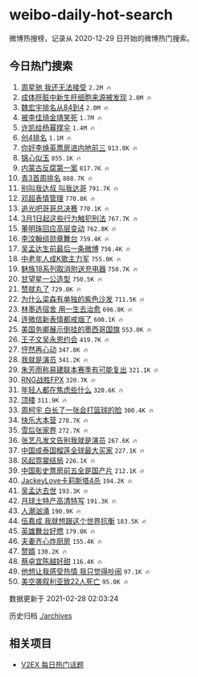 # weibo-daily-hot-search

微博热搜榜，记录从 2020-12-29 日开始的微博热门搜索。

## 今日热门搜索

<!-- BEGIN -->

1. [周星驰 我还无法接受](https://s.weibo.com/weibo?q=%E5%91%A8%E6%98%9F%E9%A9%B0%20%E6%88%91%E8%BF%98%E6%97%A0%E6%B3%95%E6%8E%A5%E5%8F%97&Refer=top) `2.2M 🔥`
1. [成体肝脏中新生肝细胞来源被发现](https://s.weibo.com/weibo?q=%23%E6%88%90%E4%BD%93%E8%82%9D%E8%84%8F%E4%B8%AD%E6%96%B0%E7%94%9F%E8%82%9D%E7%BB%86%E8%83%9E%E6%9D%A5%E6%BA%90%E8%A2%AB%E5%8F%91%E7%8E%B0%23&Refer=top) `2.0M 🔥`
1. [魏宏宇排名从84到4](https://s.weibo.com/weibo?q=%23%E9%AD%8F%E5%AE%8F%E5%AE%87%E6%8E%92%E5%90%8D%E4%BB%8E84%E5%88%B04%23&Refer=top) `2.0M 🔥`
1. [被李佳琦金靖笑死](https://s.weibo.com/weibo?q=%E8%A2%AB%E6%9D%8E%E4%BD%B3%E7%90%A6%E9%87%91%E9%9D%96%E7%AC%91%E6%AD%BB&Refer=top) `1.7M 🔥`
1. [许凯给杨幂撑伞](https://s.weibo.com/weibo?q=%23%E8%AE%B8%E5%87%AF%E7%BB%99%E6%9D%A8%E5%B9%82%E6%92%91%E4%BC%9E%23&Refer=top) `1.4M 🔥`
1. [创4排名](https://s.weibo.com/weibo?q=%23%E5%88%9B4%E6%8E%92%E5%90%8D%23&Refer=top) `1.1M 🔥`
1. [你好李焕英票房进内地前三](https://s.weibo.com/weibo?q=%23%E4%BD%A0%E5%A5%BD%E6%9D%8E%E7%84%95%E8%8B%B1%E7%A5%A8%E6%88%BF%E8%BF%9B%E5%86%85%E5%9C%B0%E5%89%8D%E4%B8%89%23&Refer=top) `913.8K 🔥`
1. [锦心似玉](https://s.weibo.com/weibo?q=%E9%94%A6%E5%BF%83%E4%BC%BC%E7%8E%89&Refer=top) `855.1K 🔥`
1. [内蒙古反腐第一案](https://s.weibo.com/weibo?q=%23%E5%86%85%E8%92%99%E5%8F%A4%E5%8F%8D%E8%85%90%E7%AC%AC%E4%B8%80%E6%A1%88%23&Refer=top) `817.7K 🔥`
1. [青3首周排名](https://s.weibo.com/weibo?q=%23%E9%9D%923%E9%A6%96%E5%91%A8%E6%8E%92%E5%90%8D%23&Refer=top) `808.7K 🔥`
1. [别叫我达叔 叫我达哥](https://s.weibo.com/weibo?q=%E5%88%AB%E5%8F%AB%E6%88%91%E8%BE%BE%E5%8F%94%20%E5%8F%AB%E6%88%91%E8%BE%BE%E5%93%A5&Refer=top) `791.7K 🔥`
1. [邓超表情管理](https://s.weibo.com/weibo?q=%23%E9%82%93%E8%B6%85%E8%A1%A8%E6%83%85%E7%AE%A1%E7%90%86%23&Refer=top) `770.8K 🔥`
1. [追光吧哥哥总决赛](https://s.weibo.com/weibo?q=%23%E8%BF%BD%E5%85%89%E5%90%A7%E5%93%A5%E5%93%A5%E6%80%BB%E5%86%B3%E8%B5%9B%23&Refer=top) `770.1K 🔥`
1. [3月1日起这些行为触犯刑法](https://s.weibo.com/weibo?q=%233%E6%9C%881%E6%97%A5%E8%B5%B7%E8%BF%99%E4%BA%9B%E8%A1%8C%E4%B8%BA%E8%A7%A6%E7%8A%AF%E5%88%91%E6%B3%95%23&Refer=top) `767.7K 🔥`
1. [董明珠回应高层变动](https://s.weibo.com/weibo?q=%E8%91%A3%E6%98%8E%E7%8F%A0%E5%9B%9E%E5%BA%94%E9%AB%98%E5%B1%82%E5%8F%98%E5%8A%A8&Refer=top) `762.8K 🔥`
1. [李汶翰组勋章舞台](https://s.weibo.com/weibo?q=%23%E6%9D%8E%E6%B1%B6%E7%BF%B0%E7%BB%84%E5%8B%8B%E7%AB%A0%E8%88%9E%E5%8F%B0%23&Refer=top) `759.4K 🔥`
1. [吴孟达生前最后一条微博](https://s.weibo.com/weibo?q=%23%E5%90%B4%E5%AD%9F%E8%BE%BE%E7%94%9F%E5%89%8D%E6%9C%80%E5%90%8E%E4%B8%80%E6%9D%A1%E5%BE%AE%E5%8D%9A%23&Refer=top) `756.4K 🔥`
1. [中老年人成K歌主力军](https://s.weibo.com/weibo?q=%23%E4%B8%AD%E8%80%81%E5%B9%B4%E4%BA%BA%E6%88%90K%E6%AD%8C%E4%B8%BB%E5%8A%9B%E5%86%9B%23&Refer=top) `755.0K 🔥`
1. [魅族18系列取消附送充电器](https://s.weibo.com/weibo?q=%23%E9%AD%85%E6%97%8F18%E7%B3%BB%E5%88%97%E5%8F%96%E6%B6%88%E9%99%84%E9%80%81%E5%85%85%E7%94%B5%E5%99%A8%23&Refer=top) `750.7K 🔥`
1. [甘望星一公造型](https://s.weibo.com/weibo?q=%23%E7%94%98%E6%9C%9B%E6%98%9F%E4%B8%80%E5%85%AC%E9%80%A0%E5%9E%8B%23&Refer=top) `750.5K 🔥`
1. [赞就丸了](https://s.weibo.com/weibo?q=%E8%B5%9E%E5%B0%B1%E4%B8%B8%E4%BA%86&Refer=top) `729.0K 🔥`
1. [为什么梁森有单独的紫色沙发](https://s.weibo.com/weibo?q=%E4%B8%BA%E4%BB%80%E4%B9%88%E6%A2%81%E6%A3%AE%E6%9C%89%E5%8D%95%E7%8B%AC%E7%9A%84%E7%B4%AB%E8%89%B2%E6%B2%99%E5%8F%91&Refer=top) `711.5K 🔥`
1. [林墨选宿舍 用一生去治愈](https://s.weibo.com/weibo?q=%E6%9E%97%E5%A2%A8%E9%80%89%E5%AE%BF%E8%88%8D%20%E7%94%A8%E4%B8%80%E7%94%9F%E5%8E%BB%E6%B2%BB%E6%84%88&Refer=top) `696.0K 🔥`
1. [连微信新表情都戒烟了](https://s.weibo.com/weibo?q=%23%E8%BF%9E%E5%BE%AE%E4%BF%A1%E6%96%B0%E8%A1%A8%E6%83%85%E9%83%BD%E6%88%92%E7%83%9F%E4%BA%86%23&Refer=top) `600.1K 🔥`
1. [美国务卿展示倒挂的墨西哥国旗](https://s.weibo.com/weibo?q=%E7%BE%8E%E5%9B%BD%E5%8A%A1%E5%8D%BF%E5%B1%95%E7%A4%BA%E5%80%92%E6%8C%82%E7%9A%84%E5%A2%A8%E8%A5%BF%E5%93%A5%E5%9B%BD%E6%97%97&Refer=top) `553.0K 🔥`
1. [王子文吴永恩约会](https://s.weibo.com/weibo?q=%23%E7%8E%8B%E5%AD%90%E6%96%87%E5%90%B4%E6%B0%B8%E6%81%A9%E7%BA%A6%E4%BC%9A%23&Refer=top) `419.7K 🔥`
1. [怦然再心动](https://s.weibo.com/weibo?q=%E6%80%A6%E7%84%B6%E5%86%8D%E5%BF%83%E5%8A%A8&Refer=top) `347.8K 🔥`
1. [我就是演员](https://s.weibo.com/weibo?q=%E6%88%91%E5%B0%B1%E6%98%AF%E6%BC%94%E5%91%98&Refer=top) `341.2K 🔥`
1. [朱芳雨称易建联本赛季有可能复出](https://s.weibo.com/weibo?q=%E6%9C%B1%E8%8A%B3%E9%9B%A8%E7%A7%B0%E6%98%93%E5%BB%BA%E8%81%94%E6%9C%AC%E8%B5%9B%E5%AD%A3%E6%9C%89%E5%8F%AF%E8%83%BD%E5%A4%8D%E5%87%BA&Refer=top) `321.1K 🔥`
1. [RNG战胜FPX](https://s.weibo.com/weibo?q=RNG%E6%88%98%E8%83%9CFPX&Refer=top) `320.7K 🔥`
1. [年轻人都在焦虑些什么](https://s.weibo.com/weibo?q=%23%E5%B9%B4%E8%BD%BB%E4%BA%BA%E9%83%BD%E5%9C%A8%E7%84%A6%E8%99%91%E4%BA%9B%E4%BB%80%E4%B9%88%23&Refer=top) `320.6K 🔥`
1. [顶楼](https://s.weibo.com/weibo?q=%E9%A1%B6%E6%A5%BC&Refer=top) `311.9K 🔥`
1. [周柯宇 白长了一张会打篮球的脸](https://s.weibo.com/weibo?q=%E5%91%A8%E6%9F%AF%E5%AE%87%20%E7%99%BD%E9%95%BF%E4%BA%86%E4%B8%80%E5%BC%A0%E4%BC%9A%E6%89%93%E7%AF%AE%E7%90%83%E7%9A%84%E8%84%B8&Refer=top) `300.4K 🔥`
1. [快乐大本营](https://s.weibo.com/weibo?q=%E5%BF%AB%E4%B9%90%E5%A4%A7%E6%9C%AC%E8%90%A5&Refer=top) `278.7K 🔥`
1. [雪后张家界](https://s.weibo.com/weibo?q=%23%E9%9B%AA%E5%90%8E%E5%BC%A0%E5%AE%B6%E7%95%8C%23&Refer=top) `272.7K 🔥`
1. [张艺凡发文告别我就是演员](https://s.weibo.com/weibo?q=%23%E5%BC%A0%E8%89%BA%E5%87%A1%E5%8F%91%E6%96%87%E5%91%8A%E5%88%AB%E6%88%91%E5%B0%B1%E6%98%AF%E6%BC%94%E5%91%98%23&Refer=top) `267.6K 🔥`
1. [中国成泰国榴莲全球最大买家](https://s.weibo.com/weibo?q=%23%E4%B8%AD%E5%9B%BD%E6%88%90%E6%B3%B0%E5%9B%BD%E6%A6%B4%E8%8E%B2%E5%85%A8%E7%90%83%E6%9C%80%E5%A4%A7%E4%B9%B0%E5%AE%B6%23&Refer=top) `227.1K 🔥`
1. [风起霓裳结局](https://s.weibo.com/weibo?q=%23%E9%A3%8E%E8%B5%B7%E9%9C%93%E8%A3%B3%E7%BB%93%E5%B1%80%23&Refer=top) `226.1K 🔥`
1. [中国影史票房前五全是国产片](https://s.weibo.com/weibo?q=%23%E4%B8%AD%E5%9B%BD%E5%BD%B1%E5%8F%B2%E7%A5%A8%E6%88%BF%E5%89%8D%E4%BA%94%E5%85%A8%E6%98%AF%E5%9B%BD%E4%BA%A7%E7%89%87%23&Refer=top) `212.1K 🔥`
1. [JackeyLove卡莉斯塔4杀](https://s.weibo.com/weibo?q=%23JackeyLove%E5%8D%A1%E8%8E%89%E6%96%AF%E5%A1%944%E6%9D%80%23&Refer=top) `194.2K 🔥`
1. [吴孟达去世](https://s.weibo.com/weibo?q=%23%E5%90%B4%E5%AD%9F%E8%BE%BE%E5%8E%BB%E4%B8%96%23&Refer=top) `193.3K 🔥`
1. [月球土特产高清特写](https://s.weibo.com/weibo?q=%23%E6%9C%88%E7%90%83%E5%9C%9F%E7%89%B9%E4%BA%A7%E9%AB%98%E6%B8%85%E7%89%B9%E5%86%99%23&Refer=top) `191.3K 🔥`
1. [人潮汹涌](https://s.weibo.com/weibo?q=%E4%BA%BA%E6%BD%AE%E6%B1%B9%E6%B6%8C&Refer=top) `190.9K 🔥`
1. [伍嘉成 我就想跟这个世界抗衡](https://s.weibo.com/weibo?q=%E4%BC%8D%E5%98%89%E6%88%90%20%E6%88%91%E5%B0%B1%E6%83%B3%E8%B7%9F%E8%BF%99%E4%B8%AA%E4%B8%96%E7%95%8C%E6%8A%97%E8%A1%A1&Refer=top) `183.5K 🔥`
1. [英雄舞台好燃](https://s.weibo.com/weibo?q=%23%E8%8B%B1%E9%9B%84%E8%88%9E%E5%8F%B0%E5%A5%BD%E7%87%83%23&Refer=top) `179.0K 🔥`
1. [夫妻齐心炸厨房](https://s.weibo.com/weibo?q=%23%E5%A4%AB%E5%A6%BB%E9%BD%90%E5%BF%83%E7%82%B8%E5%8E%A8%E6%88%BF%23&Refer=top) `155.4K 🔥`
1. [赘婿](https://s.weibo.com/weibo?q=%E8%B5%98%E5%A9%BF&Refer=top) `130.2K 🔥`
1. [蔡卓宜陈越好甜](https://s.weibo.com/weibo?q=%E8%94%A1%E5%8D%93%E5%AE%9C%E9%99%88%E8%B6%8A%E5%A5%BD%E7%94%9C&Refer=top) `116.4K 🔥`
1. [他想让我感受热情 我只觉得吵闹](https://s.weibo.com/weibo?q=%E4%BB%96%E6%83%B3%E8%AE%A9%E6%88%91%E6%84%9F%E5%8F%97%E7%83%AD%E6%83%85%20%E6%88%91%E5%8F%AA%E8%A7%89%E5%BE%97%E5%90%B5%E9%97%B9&Refer=top) `97.1K 🔥`
1. [美空袭叙利亚致22人死亡](https://s.weibo.com/weibo?q=%23%E7%BE%8E%E7%A9%BA%E8%A2%AD%E5%8F%99%E5%88%A9%E4%BA%9A%E8%87%B422%E4%BA%BA%E6%AD%BB%E4%BA%A1%23&Refer=top) `95.0K 🔥`

数据更新于 2021-02-28 02:03:24

<!-- END -->

历史归档 [./archives](./archives)

## 相关项目

- [V2EX 每日热门话题](https://github.com/realLeonardo/v2ex-daily-hot-topic)
